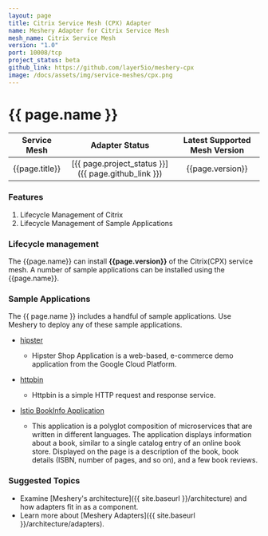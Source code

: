 ```yaml
---
layout: page
title: Citrix Service Mesh (CPX) Adapter
name: Meshery Adapter for Citrix Service Mesh
mesh_name: Citrix Service Mesh
version: "1.0"
port: 10008/tcp
project_status: beta
github_link: https://github.com/layer5io/meshery-cpx
image: /docs/assets/img/service-meshes/cpx.png
---
```

# {{ page.name }}

| Service Mesh   | Adapter Status | Latest Supported Mesh Version |
| :------------: | :------------:   | :------------:              |
| {{page.title}} | [{{ page.project_status }}]({{ page.github_link }}) | {{page.version}}  |


### Features
1. Lifecycle Management of Citrix 
2. Lifecycle Management of Sample Applications


### Lifecycle management
The {{page.name}} can install **{{page.version}}** of the Citrix(CPX) service mesh. A number of sample applications can be installed using the {{page.name}}.

### Sample Applications

The {{ page.name }} includes a handful of sample applications. Use Meshery to deploy any of these sample applications.

- [hipster](https://github.com/GoogleCloudPlatform/microservices-demo)
    - Hipster Shop Application is a web-based, e-commerce demo application from the Google Cloud Platform.

- [httpbin](https://httpbin.org)
    - Httpbin is a simple HTTP request and response service.

   
- [Istio BookInfo Application](https://github.com/layer5io/istio-service-mesh-workshop/blob/master/lab-2/README.md#what-is-the-bookinfo-application)
    - This application is a polyglot composition of microservices that are written in different languages. The application displays information about a book, similar to a single catalog entry of an online book store. Displayed on the page is a description of the book, book details (ISBN, number of pages, and so on), and a few book reviews.

### Suggested Topics

- Examine [Meshery's architecture]({{ site.baseurl }}/architecture) and how adapters fit in as a component.
- Learn more about [Meshery Adapters]({{ site.baseurl }}/architecture/adapters).

